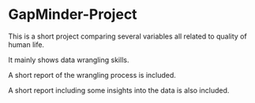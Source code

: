 # GapMinder-Project

This is a short project comparing several variables all related to quality of human life. 

It mainly shows data wrangling skills.

A short report of the wrangling process is included.

A short report including some insights into the data is also included.
